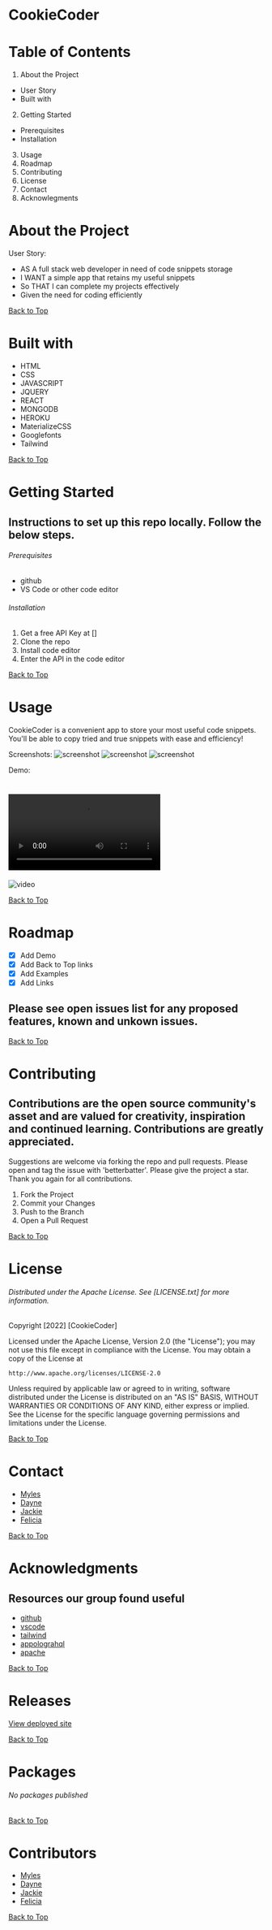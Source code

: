 # CookieCoder

# Table of Contents
1. About the Project
* User Story
* Built with
2. Getting Started
* Prerequisites
* Installation
3. Usage
4. Roadmap
5. Contributing
6. License
7. Contact
8. Acknowlegments

# About the Project

User Story:
* AS A full stack web developer in need of code snippets storage
* I WANT a simple app that retains my useful snippets
* So THAT I can complete my projects effectively
* Given the need for coding efficiently

[Back to Top](#CookieCoder)

# Built with

* HTML
* CSS
* JAVASCRIPT
* JQUERY
* REACT
* MONGODB
* HEROKU
* MaterializeCSS
* Googlefonts
* Tailwind

[Back to Top](#CookieCoder)

# Getting Started

## Instructions to set up this repo locally. Follow the below steps.

###### Prerequisites

* github
* VS Code or other code editor


###### Installation

1. Get a free API Key at []
2. Clone the repo
3. Install code editor
4. Enter the API in the code editor

[Back to Top](#CookieCoder)

# Usage

CookieCoder is a convenient app to store your most useful code snippets. You'll be able to copy tried and true snippets with ease and efficiency!

Screenshots:
![screenshot](.png)
![screenshot](.png)
![screenshot](.png)

Demo:

![link](.mp4) 
=======
![video](https://.mp4) 

[Back to Top](#CookieCoder)

# Roadmap

- [x] Add Demo
- [x] Add Back to Top links
- [x] Add Examples
- [x] Add Links

## Please see open issues list for any proposed features, known and unkown issues.

[Back to Top](#CookieCoder)

# Contributing

## Contributions are the open source community's asset and are valued for creativity, inspiration and continued learning. Contributions are greatly appreciated.
Suggestions are welcome via forking the repo and pull requests. Please open and tag the issue with 'betterbatter'. Please give the project a star. Thank you again for all contributions.
1. Fork the Project
2. Commit your Changes
4. Push to the Branch
5. Open a Pull Request

[Back to Top](#CookieCoder)

# License

###### Distributed under the Apache License. See [LICENSE.txt] for more information.

Copyright [2022] [CookieCoder]

Licensed under the Apache License, Version 2.0 (the "License");
you may not use this file except in compliance with the License.
You may obtain a copy of the License at

    http://www.apache.org/licenses/LICENSE-2.0

Unless required by applicable law or agreed to in writing, software
distributed under the License is distributed on an "AS IS" BASIS,
WITHOUT WARRANTIES OR CONDITIONS OF ANY KIND, either express or implied.
See the License for the specific language governing permissions and
limitations under the License.

[Back to Top](#CookieCoder)

# Contact

- [Myles](https://github.com/DomoMyles) 
- [Dayne](https://github.com/DayneLalmond)
- [Jackie](https://github.com/web-dev-jackie)
- [Felicia](https://github.com/maddiethornberry) 

[Back to Top](#CookieCoder)

# Acknowledgments

## Resources our group found useful
* [github](https://github.com/)
* [vscode](https://code.visualstudio.com/)
* [tailwind](https://tailwind-elements.com/docs/standard/components/paragraphs/)
* [appolograhql](https://www.apollographql.com/docs/apollo-server/deployment/heroku/)
* [apache](https://opensource.org/licenses/Apache-2.0)

[Back to Top](#CookieCoder)

# Releases

[View deployed site](https://cookie-coder.herokuapp.com/)

[Back to Top](#CookieCoder)

# Packages

###### No packages published

[Back to Top](#CookieCoder)

# Contributors

- [Myles](https://github.com/DomoMyles) 
- [Dayne](https://github.com/DayneLalmond)
- [Jackie](https://github.com/web-dev-jackie)
- [Felicia](https://github.com/maddiethornberry) 

[Back to Top](#CookieCoder)


